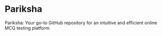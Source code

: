 # Pariksha
Pariksha: Your go-to GitHub repository for an intuitive and efficient online MCQ testing platform.
